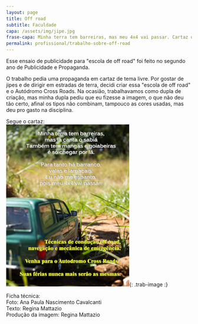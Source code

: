 ```yaml
---
layout: page
title: Off road
subtitle: Faculdade
capa: /assets/img/jipe.jpg
frase-capa: Minha terra tem barreiras, mas meu 4x4 vai passar. Cartaz de "escola off road" para faculdade.
permalink: profissional/trabalho-sobre-off-road
---
```


Esse ensaio de publicidade para "escola de off road" foi feito no segundo ano de Publicidade e Propaganda.

O trabalho pedia uma propaganda em cartaz de tema livre. Por gostar de jipes e de dirigir em estradas de terra, decidi criar essa "escola de off road" e o Autódromo Cross Roads.
Na ocasião, trabalhavamos como dupla de criação, mas minha dupla pediu que eu fizesse a imagem, o que não deu tão certo, afinal os tipos não combinam, tampouco as cores usadas, mas deu pro gasto na disciplina.

Segue o cartaz:  
![tecnicas offroad](/assets/img/offroad.png){: .trab-image :}

Ficha técnica:  
Foto: Ana Paula Nascimento Cavalcanti  
Texto: Regina Mattazio  
Produção da imagem: Regina Mattazio
